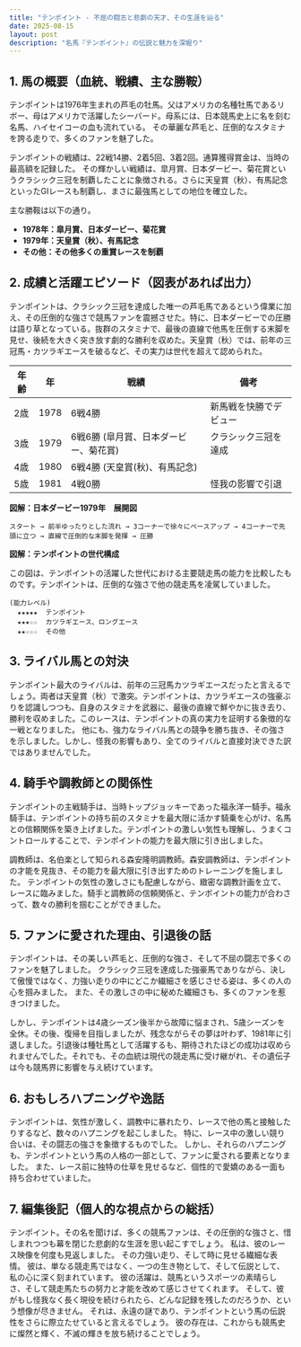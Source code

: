 ```yaml
---
title: "テンポイント - 不屈の闘志と悲劇の天才、その生涯を辿る"
date: 2025-08-15
layout: post
description: "名馬『テンポイント』の伝説と魅力を深堀り"
---
```


## 1. 馬の概要（血統、戦績、主な勝鞍）

テンポイントは1976年生まれの芦毛の牡馬。父はアメリカの名種牡馬であるリボー、母はアメリカで活躍したシーバード。母系には、日本競馬史上に名を刻む名馬、ハイセイコーの血も流れている。  その華麗な芦毛と、圧倒的なスタミナを誇る走りで、多くのファンを魅了した。

テンポイントの戦績は、22戦14勝、2着5回、3着2回。通算獲得賞金は、当時の最高額を記録した。  その輝かしい戦績は、皐月賞、日本ダービー、菊花賞というクラシック三冠を制覇したことに象徴される。さらに天皇賞（秋）、有馬記念といったGIレースも制覇し、まさに最強馬としての地位を確立した。

主な勝鞍は以下の通り。

* **1978年：皐月賞、日本ダービー、菊花賞**
* **1979年：天皇賞（秋）、有馬記念**
* **その他：その他多くの重賞レースを制覇**


## 2. 成績と活躍エピソード（図表があれば出力）

テンポイントは、クラシック三冠を達成した唯一の芦毛馬であるという偉業に加え、その圧倒的な強さで競馬ファンを震撼させた。特に、日本ダービーでの圧勝は語り草となっている。抜群のスタミナで、最後の直線で他馬を圧倒する末脚を見せ、後続を大きく突き放す劇的な勝利を収めた。天皇賞（秋）では、前年の三冠馬・カツラギエースを破るなど、その実力は世代を超えて認められた。

| 年齢 | 年 | 戦績 | 備考 |
|---|---|---|---|
| 2歳 | 1978 | 6戦4勝 | 新馬戦を快勝でデビュー |
| 3歳 | 1979 | 6戦6勝 (皐月賞、日本ダービー、菊花賞) | クラシック三冠を達成 |
| 4歳 | 1980 | 6戦4勝 (天皇賞(秋)、有馬記念) |  |
| 5歳 | 1981 | 4戦0勝 |  怪我の影響で引退 |


**図解：日本ダービー1979年　展開図**

```
スタート → 前半ゆったりとした流れ → 3コーナーで徐々にペースアップ → 4コーナーで先頭に立つ → 直線で圧倒的な末脚を発揮 → 圧勝
```

**図解：テンポイントの世代構成**

この図は、テンポイントの活躍した世代における主要競走馬の能力を比較したものです。テンポイントは、圧倒的な強さで他の競走馬を凌駕していました。

```
(能力レベル)
  ★★★★★  テンポイント
  ★★★☆☆  カツラギエース、ロングエース
  ★★☆☆☆  その他
```


## 3. ライバル馬との対決

テンポイント最大のライバルは、前年の三冠馬カツラギエースだったと言えるでしょう。両者は天皇賞（秋）で激突。テンポイントは、カツラギエースの強豪ぶりを認識しつつも、自身のスタミナを武器に、最後の直線で鮮やかに抜き去り、勝利を収めました。このレースは、テンポイントの真の実力を証明する象徴的な一戦となりました。  他にも、強力なライバル馬との競争を勝ち抜き、その強さを示しました。しかし、怪我の影響もあり、全てのライバルと直接対決できた訳ではありませんでした。


## 4. 騎手や調教師との関係性

テンポイントの主戦騎手は、当時トップジョッキーであった福永洋一騎手。福永騎手は、テンポイントの持ち前のスタミナを最大限に活かす騎乗を心がけ、名馬との信頼関係を築き上げました。テンポイントの激しい気性も理解し、うまくコントロールすることで、テンポイントの能力を最大限に引き出しました。

調教師は、名伯楽として知られる森安隆明調教師。森安調教師は、テンポイントの才能を見抜き、その能力を最大限に引き出すためのトレーニングを施しました。  テンポイントの気性の激しさにも配慮しながら、緻密な調教計画を立て、レースに臨みました。騎手と調教師の信頼関係と、テンポイントの能力が合わさって、数々の勝利を掴むことができました。


## 5. ファンに愛された理由、引退後の話

テンポイントは、その美しい芦毛と、圧倒的な強さ、そして不屈の闘志で多くのファンを魅了しました。  クラシック三冠を達成した強豪馬でありながら、決して傲慢ではなく、力強い走りの中にどこか繊細さを感じさせる姿は、多くの人の心を掴みました。  また、その激しさの中に秘めた繊細さも、多くのファンを惹きつけました。

しかし、テンポイントは4歳シーズン後半から故障に悩まされ、5歳シーズンを全休。その後、復帰を目指しましたが、残念ながらその夢は叶わず、1981年に引退しました。引退後は種牡馬として活躍するも、期待されたほどの成功は収められませんでした。それでも、その血統は現代の競走馬に受け継がれ、その遺伝子は今も競馬界に影響を与え続けています。


## 6. おもしろハプニングや逸話

テンポイントは、気性が激しく、調教中に暴れたり、レースで他の馬と接触したりするなど、数々のハプニングを起こしました。  特に、レース中の激しい競り合いは、その闘志の強さを象徴するものでした。  しかし、それらのハプニングも、テンポイントという馬の人格の一部として、ファンに愛される要素となりました。  また、レース前に独特の仕草を見せるなど、個性的で愛嬌のある一面も持ち合わせていました。


## 7. 編集後記（個人的な視点からの総括）

テンポイント。その名を聞けば、多くの競馬ファンは、その圧倒的な強さと、惜しまれつつも幕を閉じた悲劇的な生涯を思い起こすでしょう。  私は、彼のレース映像を何度も見返しました。  その力強い走り、そして時に見せる繊細な表情。  彼は、単なる競走馬ではなく、一つの生き物として、そして伝説として、私の心に深く刻まれています。  彼の活躍は、競馬というスポーツの素晴らしさ、そして競走馬たちの努力と才能を改めて感じさせてくれます。  そして、彼がもし怪我なく長く現役を続けられたら、どんな記録を残したのだろうか、という想像が尽きません。  それは、永遠の謎であり、テンポイントという馬の伝説性をさらに際立たせていると言えるでしょう。  彼の存在は、これからも競馬史に燦然と輝く、不滅の輝きを放ち続けることでしょう。
